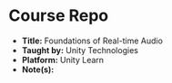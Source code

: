 # Course Repo

- **Title:** Foundations of Real-time Audio
- **Taught by:** Unity Technologies
- **Platform:** Unity Learn
- **Note(s):**
